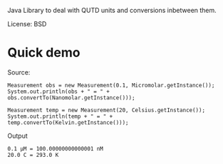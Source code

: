 Java Library to deal with QUTD units and conversions inbetween them.

License: BSD

Quick demo
==========

Source:

    Measurement obs = new Measurement(0.1, Micromolar.getInstance());
    System.out.println(obs + " = " +  obs.convertTo(Nanomolar.getInstance()));
    
    Measurement temp = new Measurement(20, Celsius.getInstance());
    System.out.println(temp + " = " +  temp.convertTo(Kelvin.getInstance()));

Output

    0.1 μM = 100.00000000000001 nM
    20.0 C = 293.0 K

